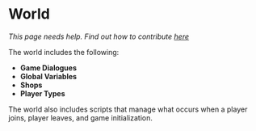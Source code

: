 # World

*This page needs help. Find out how to contribute [here](../../how-to-contribute.md)*

The world includes the following: 
* **Game Dialogues**
* **Global Variables**
* **Shops**
* **Player Types**

The world also includes scripts that manage what occurs when a player joins, player leaves, and game initialization.

